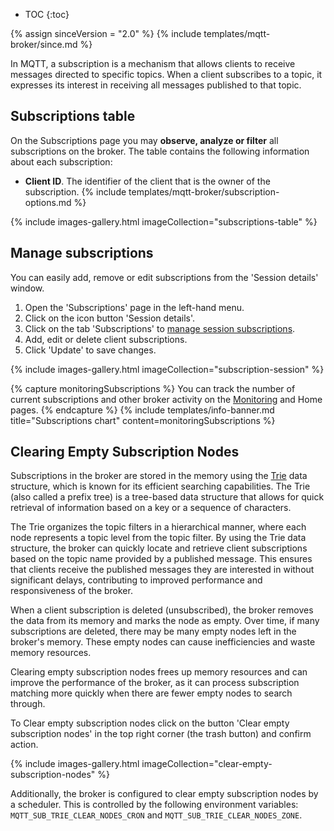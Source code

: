 
* TOC
{:toc}

{% assign sinceVersion = "2.0" %}
{% include templates/mqtt-broker/since.md %}

In MQTT, a subscription is a mechanism that allows clients to receive messages directed to specific topics. 
When a client subscribes to a topic, it expresses its interest in receiving all messages published to that topic.

## Subscriptions table

On the Subscriptions page you may **observe, analyze or filter** all subscriptions on the broker. 
The table contains the following information about each subscription:
* **Client ID**. The identifier of the client that is the owner of the subscription.
{% include templates/mqtt-broker/subscription-options.md %}

{% include images-gallery.html imageCollection="subscriptions-table" %}

## Manage subscriptions

You can easily add, remove or edit subscriptions from the 'Session details' window.
1. Open the 'Subscriptions' page in the left-hand menu.
2. Click on the icon button 'Session details'.
3. Click on the tab 'Subscriptions' to [manage session subscriptions](/docs/mqtt-broker/user-guide/ui/sessions/#subscriptions).
4. Add, edit or delete client subscriptions.
5. Click 'Update' to save changes.

{% include images-gallery.html imageCollection="subscription-session" %}

{% capture monitoringSubscriptions %}
You can track the number of current subscriptions and other broker activity on the [Monitoring](/docs/mqtt-broker/user-guide/ui/monitoring/) and Home pages.
{% endcapture %}
{% include templates/info-banner.md title="Subscriptions chart" content=monitoringSubscriptions %}

## Clearing Empty Subscription Nodes

Subscriptions in the broker are stored in the memory using the [Trie](https://en.wikipedia.org/wiki/Trie) data structure,
which is known for its efficient searching capabilities.
The Trie (also called a prefix tree) is a tree-based data structure that allows for quick retrieval of information based on a key or a sequence of characters.

The Trie organizes the topic filters in a hierarchical manner, where each node represents a topic level from the topic filter.
By using the Trie data structure, the broker can quickly locate and retrieve client subscriptions based on the topic name provided by a published message.
This ensures that clients receive the published messages they are interested in without significant delays, contributing to improved performance and responsiveness of the broker.

When a client subscription is deleted (unsubscribed), the broker removes the data from its memory and marks the node as empty.
Over time, if many subscriptions are deleted, there may be many empty nodes left in the broker's memory.
These empty nodes can cause inefficiencies and waste memory resources.

Clearing empty subscription nodes frees up memory resources and can improve the performance of the broker,
as it can process subscription matching more quickly when there are fewer empty nodes to search through.

To Clear empty subscription nodes click on the button 'Clear empty subscription nodes' in the top right corner (the trash button) and confirm action.

{% include images-gallery.html imageCollection="clear-empty-subscription-nodes" %}

Additionally, the broker is configured to clear empty subscription nodes by a scheduler. This is controlled by the following environment variables:
`MQTT_SUB_TRIE_CLEAR_NODES_CRON` and `MQTT_SUB_TRIE_CLEAR_NODES_ZONE`.
